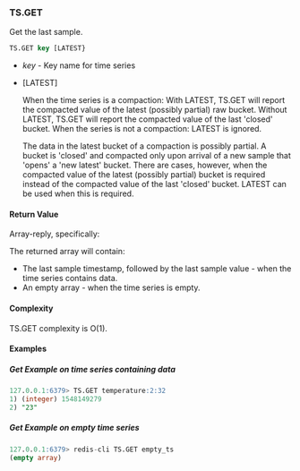 ### TS.GET

Get the last sample.

```sql
TS.GET key [LATEST}
```

* _key_ - Key name for time series

* [LATEST]

  When the time series is a compaction: With LATEST, TS.GET will report the compacted value of the latest (possibly partial) raw bucket. Without LATEST, TS.GET will report the compacted value of the last 'closed' bucket. When the series is not a compaction: LATEST is ignored.
  
  The data in the latest bucket of a compaction is possibly partial. A bucket is 'closed' and compacted only upon arrival of a new sample that 'opens' a 'new latest' bucket. There are cases, however, when the compacted value of the latest (possibly partial) bucket is required instead of the compacted value of the last 'closed' bucket. LATEST can be used when this is required.

#### Return Value

Array-reply, specifically:

The returned array will contain:
- The last sample timestamp, followed by the last sample value - when the time series contains data. 
- An empty array - when the time series is empty.


#### Complexity

TS.GET complexity is O(1).

#### Examples

##### Get Example on time series containing data

```sql
127.0.0.1:6379> TS.GET temperature:2:32
1) (integer) 1548149279
2) "23"
```

##### Get Example on empty time series 

```sql
127.0.0.1:6379> redis-cli TS.GET empty_ts
(empty array)
```
